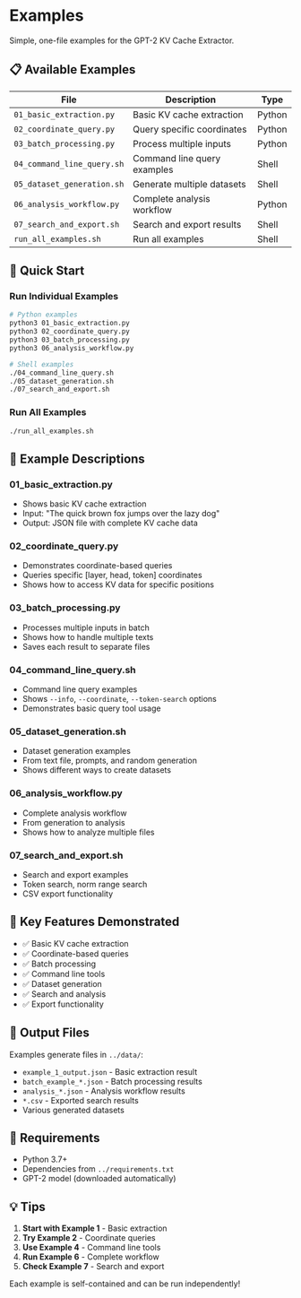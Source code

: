 # Examples

Simple, one-file examples for the GPT-2 KV Cache Extractor.

## 📋 Available Examples

| File | Description | Type |
|------|-------------|------|
| `01_basic_extraction.py` | Basic KV cache extraction | Python |
| `02_coordinate_query.py` | Query specific coordinates | Python |
| `03_batch_processing.py` | Process multiple inputs | Python |
| `04_command_line_query.sh` | Command line query examples | Shell |
| `05_dataset_generation.sh` | Generate multiple datasets | Shell |
| `06_analysis_workflow.py` | Complete analysis workflow | Python |
| `07_search_and_export.sh` | Search and export results | Shell |
| `run_all_examples.sh` | Run all examples | Shell |

## 🚀 Quick Start

### Run Individual Examples
```bash
# Python examples
python3 01_basic_extraction.py
python3 02_coordinate_query.py
python3 03_batch_processing.py
python3 06_analysis_workflow.py

# Shell examples
./04_command_line_query.sh
./05_dataset_generation.sh
./07_search_and_export.sh
```

### Run All Examples
```bash
./run_all_examples.sh
```

## 📖 Example Descriptions

### 01_basic_extraction.py
- Shows basic KV cache extraction
- Input: "The quick brown fox jumps over the lazy dog"
- Output: JSON file with complete KV cache data

### 02_coordinate_query.py
- Demonstrates coordinate-based queries
- Queries specific [layer, head, token] coordinates
- Shows how to access KV data for specific positions

### 03_batch_processing.py
- Processes multiple inputs in batch
- Shows how to handle multiple texts
- Saves each result to separate files

### 04_command_line_query.sh
- Command line query examples
- Shows `--info`, `--coordinate`, `--token-search` options
- Demonstrates basic query tool usage

### 05_dataset_generation.sh
- Dataset generation examples
- From text file, prompts, and random generation
- Shows different ways to create datasets

### 06_analysis_workflow.py
- Complete analysis workflow
- From generation to analysis
- Shows how to analyze multiple files

### 07_search_and_export.sh
- Search and export examples
- Token search, norm range search
- CSV export functionality

## 🎯 Key Features Demonstrated

- ✅ Basic KV cache extraction
- ✅ Coordinate-based queries
- ✅ Batch processing
- ✅ Command line tools
- ✅ Dataset generation
- ✅ Search and analysis
- ✅ Export functionality

## 📁 Output Files

Examples generate files in `../data/`:
- `example_1_output.json` - Basic extraction result
- `batch_example_*.json` - Batch processing results
- `analysis_*.json` - Analysis workflow results
- `*.csv` - Exported search results
- Various generated datasets

## 🔧 Requirements

- Python 3.7+
- Dependencies from `../requirements.txt`
- GPT-2 model (downloaded automatically)

## 💡 Tips

1. **Start with Example 1** - Basic extraction
2. **Try Example 2** - Coordinate queries
3. **Use Example 4** - Command line tools
4. **Run Example 6** - Complete workflow
5. **Check Example 7** - Search and export

Each example is self-contained and can be run independently!
